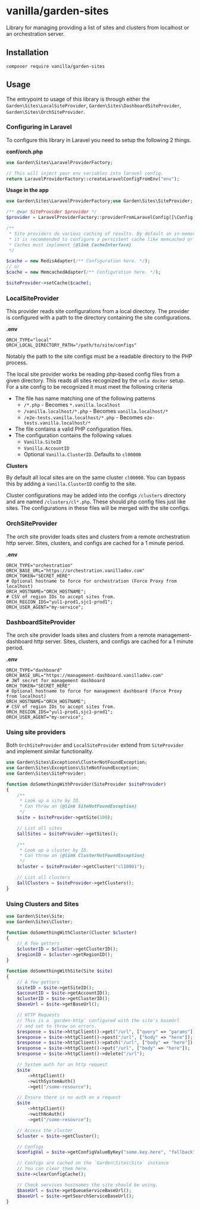 # vanilla/garden-sites

Library for managing providing a list of sites and clusters from localhost or an orchestration server.

## Installation

```shell
composer require vanilla/garden-sites
```

## Usage

The entrypoint to usage of this library is through either the `Garden\Sites\LocalSiteProvider`, `Garden\Sites\DashboardSiteProvider`, `Garden\Sites\OrchSiteProvider`.

### Configuring in Laravel

To configure this library in Laravel you need to setup the following 2 things.

**conf/orch.php**

```php
use Garden\Sites\LaravelProviderFactory;

// This will inject your env variables into laravel config.
return LaravelProviderFactory::createLaravelConfigFromEnv("env");
```

**Usage in the app**

```php
use Garden\Sites\LaravelProviderFactory;use Garden\Sites\SiteProvider;

/** @var SiteProvider $provider */
$provider = LaravelProviderFactory::providerFromLaravelConfig([\Config::class, 'get'])

/**
 * Site providers do various caching of results. By default an in-memory cache is used, but especially with an orch-client
 * it is recommended to configure a persistent cache like memcached or redis.
 * Caches must implement {@link CacheInterface}
 */

$cache = new RedisAdapter(/** Configuration here. */);
// or
$cache = new MemcachedAdapter(/** Configuration here. */);

$siteProvider->setCache($cache);
```

### LocalSiteProvider

This provider reads site configurations from a local directory. The provider is configured with a path to the directory containing the site configurations.

**.env**

```env
ORCH_TYPE="local"
ORCH_LOCAL_DIRECTORY_PATH="/path/to/site/configs"
```

Notably the path to the site configs must be a readable directory to the PHP process.

The local site provider works be reading php-based config files from a given directory. This reads all sites recognized by the `vnla docker` setup. For a site config to be recognized it must meet the following criteria

-   The file has name matching one of the following patterns
    -   `/*.php` - Becomes `*.vanilla.localhost`
    -   `/vanilla.localhost/*.php` - Becomes `vanilla.localhost/*`
    -   `/e2e-tests.vanilla.localhost/*.php` - Becomes `e2e-tests.vanilla.localhost/*`
-   The file contains a valid PHP configuration files.
-   The configuration contains the following values
    -   `Vanilla.SiteID`
    -   `Vanilla.AccountID`
    -   Optional `Vanilla.ClusterID`. Defaults to `cl00000`

**Clusters**

By default all local sites are on the same cluster `cl00000`. You can bypass this by adding a `Vanilla.ClusterID` config to the site.

Cluster configurations may be added into the configs `/clusters` directory and are named `/clusters/cl*.php`. These should php config files just like sites. The configurations in these files will be merged with the site configs.

### OrchSiteProvider

The orch site provider loads sites and clusters from a remote orchestration http server. Sites, clusters, and configs are cached for a 1 minute period.

**.env**

```env
ORCH_TYPE="orchestration"
ORCH_BASE_URL="https://orchestration.vanilladev.com"
ORCH_TOKEN="SECRET_HERE"
# Optional hostname to force for orchestration (Force Proxy from localhost)
ORCH_HOSTNAME="ORCH_HOSTNAME";
# CSV of region IDs to accept sites from.
ORCH_REGION_IDS="yul1-prod1,sjc1-prod1";
ORCH_USER_AGENT="my-service";
```

### DashboardSiteProvider

The orch site provider loads sites and clusters from a remote management-dashboard http server. Sites, clusters, and configs are cached for a 1 minute period.

**.env**

```env
ORCH_TYPE="dashboard"
ORCH_BASE_URL="https://management-dashboard.vanilladev.com"
# JWT secret for management dashboard
ORCH_TOKEN="SECRET_HERE"
# Optional hostname to force for management dashboard (Force Proxy from localhost)
ORCH_HOSTNAME="ORCH_HOSTNAME";
# CSV of region IDs to accept sites from.
ORCH_REGION_IDS="yul1-prod1,sjc1-prod1";
ORCH_USER_AGENT="my-service";
```

### Using site providers

Both `OrchSiteProvider` and `LocalSiteProvider` extend from `SiteProvider` and implement similar functionality.

```php
use Garden\Sites\Exceptions\ClusterNotFoundException;
use Garden\Sites\Exceptions\SiteNotFoundException;
use Garden\Sites\SiteProvider;

function doSomethingWithProvider(SiteProvider $siteProvider)
{
    /**
     * Look up a site by ID.
     * Can throw an {@link SiteNotFoundException}
     */
    $site = $siteProvider->getSite(100);

    // List all sites
    $allSites = $siteProvider->getSites();

    /**
     * Look up a cluster by ID.
     * Can throw an {@link ClusterNotFoundException}
     */
    $cluster = $siteProvider->getCluster("cl10001");

    // List all clusters
    $allClusters = $siteProvider->getClusters();
}
```

### Using Clusters and Sites

```php
use Garden\Sites\Site;
use Garden\Sites\Cluster;

function doSomethingWithCluster(Cluster $cluster)
{
    // A few getters
    $clusterID = $cluster->getClusterID();
    $regionID = $cluster->getRegionID();
}

function doSomethingWithSite(Site $site)
{
    // A few getters
    $siteID = $site->getSiteID();
    $accountID = $site->getAccountID();
    $clusterID = $site->getClusterID();
    $baseUrl = $site->getBaseUrl();

    // HTTP Requests
    // This is a `garden-http` configured with the site's baseUrl
    // and set to throw on errors.
    $response = $site->httpClient()->get("/url", ["query" => "params"]);
    $response = $site->httpClient()->post("/url", ["body" => "here"]);
    $response = $site->httpClient()->patch("/url", ["body" => "here"]);
    $response = $site->httpClient()->put("/url", ["body" => "here"]);
    $response = $site->httpClient()->delete("/url");

    // System auth for an http request
    $site
        ->httpClient()
        ->withSystemAuth()
        ->get("/some-resource");

    // Ensure there is no auth on a request
    $site
        ->httpClient()
        ->withNoAuth()
        ->get("/some-resource");

    // Access the cluster
    $cluster = $site->getCluster();

    // Configs
    $configVal = $site->getConfigValueByKey("some.key.here", "fallback");

    // Configs are cached on the `Garden\Sites\Site` instance
    // You can clear them here.
    $site->clearConfigCache();

    // Check services hostnames the site should be using.
    $baseUrl = $site->getQueueServiceBaseUrl();
    $baseUrl = $site->getSearchServiceBaseUrl();
}
```
